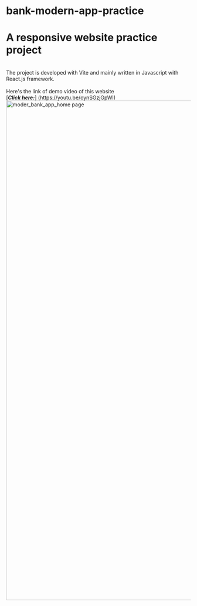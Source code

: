 # bank-modern-app-practice
<h1>A responsive website practice project</h1>
<br>
The project is developed with Vite and mainly written in Javascript with React.js framework. 
<br><br>
Here's the link of demo video of this website
<br>
[<em><strong>Click here:</strong></em>] (https://youtu.be/oynSGzjGpWI)
<br>
<img width="1361" alt="moder_bank_app_home page" src="https://user-images.githubusercontent.com/45808441/236128831-10e9f636-57fa-408e-b304-9e4d20a6be5a.png">

